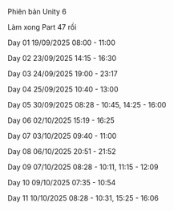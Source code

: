 Phiên bản Unity 6

Làm xong Part 47 rồi

Day 01 19/09/2025 08:00 - 11:00

Day 02 23/09/2025 14:15 - 16:30

Day 03 24/09/2025 19:00 - 23:17

Day 04 25/09/2025 10:40 - 13:00

Day 05 30/09/2025 08:28 - 10:45, 14:25 - 16:00

Day 06 02/10/2025 15:19 - 16:25

Day 07 03/10/2025 09:40 - 11:00

Day 08 06/10/2025 20:51 - 21:52

Day 09 07/10/2025 08:28 - 10:11, 11:15 - 12:09

Day 10 09/10/2025 07:35 - 10:54

Day 11 10/10/2025 08:28 - 10:31, 15:25 - 16:06
